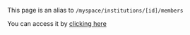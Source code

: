 This page is an alias to `/myspace/institutions/[id]/members`

You can access it by [clicking here](/frontt/pages/myspace/institutions/[id]/members.vue)
